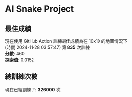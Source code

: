 
# AI Snake Project

## **最佳成績**
現在使用 GitHub Action 訓練最佳成績為在 10x10 的地圖情況下  
(時間 2024-11-28 03:57:47) 第 **835** 次訓練  
**分數**: 460  
**探索值**: 0.0152

## 總訓練次數
現在已經訓練了: **326000** 次
